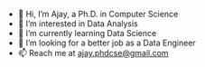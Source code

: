 - 👋 Hi, I’m Ajay, a Ph.D. in Computer Science
- 👀 I’m interested in Data Analysis
- 🌱 I’m currently learning Data Science
- 💞️ I’m looking for a better job as a Data Engineer
- 📫 Reach me at ajay.phdcse@gmail.com

<!---
ajayphdcse/ajayphdcse.github.io is a ✨ special ✨ repository because its `README.md` (this file) appears on your GitHub profile.
You can click the Preview link to take a look at your changes.
--->
